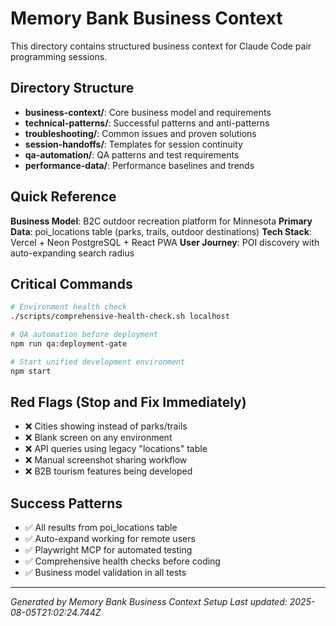 # Memory Bank Business Context

This directory contains structured business context for Claude Code pair programming sessions.

## Directory Structure

- **business-context/**: Core business model and requirements
- **technical-patterns/**: Successful patterns and anti-patterns  
- **troubleshooting/**: Common issues and proven solutions
- **session-handoffs/**: Templates for session continuity
- **qa-automation/**: QA patterns and test requirements
- **performance-data/**: Performance baselines and trends

## Quick Reference

**Business Model**: B2C outdoor recreation platform for Minnesota
**Primary Data**: poi_locations table (parks, trails, outdoor destinations)
**Tech Stack**: Vercel + Neon PostgreSQL + React PWA
**User Journey**: POI discovery with auto-expanding search radius

## Critical Commands

```bash
# Environment health check
./scripts/comprehensive-health-check.sh localhost

# QA automation before deployment
npm run qa:deployment-gate

# Start unified development environment
npm start
```

## Red Flags (Stop and Fix Immediately)

- ❌ Cities showing instead of parks/trails
- ❌ Blank screen on any environment  
- ❌ API queries using legacy "locations" table
- ❌ Manual screenshot sharing workflow
- ❌ B2B tourism features being developed

## Success Patterns

- ✅ All results from poi_locations table
- ✅ Auto-expand working for remote users
- ✅ Playwright MCP for automated testing
- ✅ Comprehensive health checks before coding
- ✅ Business model validation in all tests

---
*Generated by Memory Bank Business Context Setup*
*Last updated: 2025-08-05T21:02:24.744Z*
